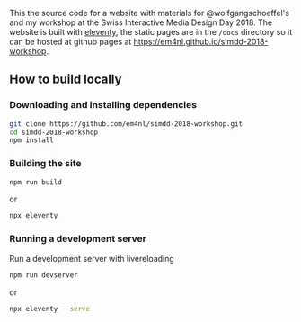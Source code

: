 This the source code for a website with materials for @wolfgangschoeffel's and my workshop at the Swiss Interactive Media Design Day 2018. The website is built with [eleventy](https://11ty.io/), the static pages are in the `/docs` directory so it can be hosted at github pages at https://em4nl.github.io/simdd-2018-workshop.

## How to build locally

### Downloading and installing dependencies

```sh
git clone https://github.com/em4nl/simdd-2018-workshop.git
cd simdd-2018-workshop
npm install
```

### Building the site

```sh
npm run build
```

or

```sh
npx eleventy
```

### Running a development server

Run a development server with livereloading

```sh
npm run devserver
```

or

```sh
npx eleventy --serve
```
